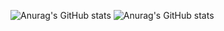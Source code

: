 ![Anurag's GitHub stats](https://github-readme-stats.vercel.app/api?username=MAAAARCY&show_icons=true&theme=tokyonight)
![Anurag's GitHub stats](https://github-readme-stats.vercel.app/api/top-langs/?username=MAAAARCY&theme=tokyonight&layout=compact)
